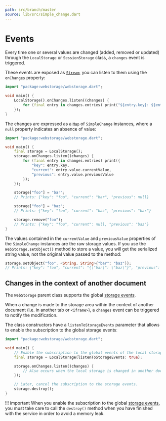 ```yaml
---
path: src/branch/master
source: lib/src/simple_change.dart
---
```


# Events
Every time one or several values are changed (added, removed or updated) through the `LocalStorage` or `SessionStorage` class, a `changes` event is triggered.

These events are exposed as [`Stream`](https://api.dart.dev/stable/dart-async/Stream-class.html), you can listen to them using the `onChanges` property:

``` dart
import "package:webstorage/webstorage.dart";

void main() {
	LocalStorage().onChanges.listen((changes) {
		for (final entry in changes.entries) print("${entry.key}: ${entry.value}");
	});
}
```

The changes are expressed as a [`Map`](https://api.dart.dev/stable/dart-core/Map-class.html) of `SimpleChange` instances, where a `null` property indicates an absence of value:

``` dart
import "package:webstorage/webstorage.dart";

void main() {
	final storage = LocalStorage();
	storage.onChanges.listen((changes) {
		for (final entry in changes.entries) print({
			"key": entry.key,
			"current": entry.value.currentValue,
			"previous": entry.value.previousValue
		});
	});

	storage["foo"] = "bar";
	// Prints: {"key": "foo", "current": "bar", "previous": null}

	storage["foo"] = "baz";
	// Prints: {"key": "foo", "current": "baz", "previous": "bar"}

	storage.remove("foo");
	// Prints: {"key": "foo", "current": null, "previous": "baz"}
}
```

The values contained in the `currentValue` and `previousValue` properties of the `SimpleChange` instances are the raw storage values. If you use the `WebStorage.setObject()` method to store a value, you will get the serialized string value, not the original value passed to the method:

``` dart
storage.setObject("foo", <String, String>{"bar": "baz"});
// Prints: {"key": "foo", "current": "{\"bar\": \"baz\"}", "previous": null}
```

## Changes in the context of another document
The `WebStorage` parent class supports the global [storage events](https://developer.mozilla.org/en-US/docs/Web/API/Window/storage_event).

When a change is made to the storage area within the context of another document (i.e. in another tab or `<iframe>`), a `changes` event can be triggered to notify the modification.

The class constructors have a `listenToStorageEvents` parameter that allows to enable the subscription to the global storage events:

``` dart
import "package:webstorage/webstorage.dart";

void main() {
	// Enable the subscription to the global events of the local storage.
	final storage = LocalStorage(listenToStorageEvents: true);

	storage.onChanges.listen((changes) {
		// Also occurs when the local storage is changed in another document.
	});

	// Later, cancel the subscription to the storage events.
	storage.destroy();
}
```

!!! important
	When you enable the subscription to the global [storage events](https://developer.mozilla.org/en-US/docs/Web/API/Window/storage_event), you must take care to call the `destroy()` method when you have finished with the service in order to avoid a memory leak.
